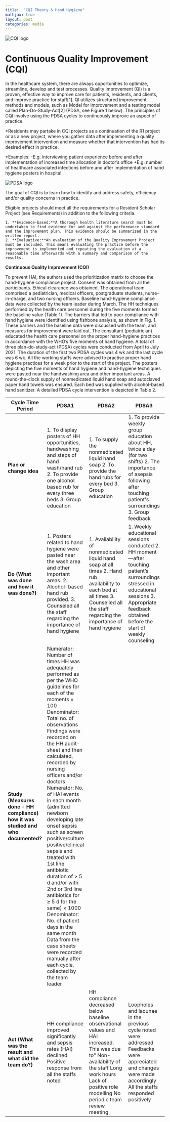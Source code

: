 ```yaml
---
title:  "CQI Theory & Hand Hygiene"
mathjax: true
layout: post
categories: media
---
```


![CQI logo](https://perryjl-ATSU.github.io/assets/CQI.jpg)




# Continuous Quality Improvement (CQI)

In the healthcare system, there are always opportunities to optimize, streamline, develop and test processes. Quality improvement (QI) is a proven, effective way to improve care for patients, residents, and clients, and improve practice for staff[1]. QI utilizes structured improvement methods and models, such as Model for Improvement and a testing model called Plan-Do-Study-Act[2] (PDSA, see Figure 1 below). The principles of CQI involve using the PDSA cycles to continuously improve an aspect of practice.


*Residents may partake in CQI projects as a continuation of the R1 project or as a new project, where you gather data after implementing a quality improvement intervention and measure whether that intervention has had its desired effect in practice.

*Examples:
    -E.g. interviewing patient experience before and after implementation of increased time allocation in doctor’s office
    +E.g. number of healthcare associated infections before and after implementation of hand hygiene posters in hospital

![PDSA logo](https://perryjl-ATSU.github.io/assets/pdsa.JPG)

The goal of CQI is to learn how to identify and address safety, efficiency and/or quality concerns in practice.

Eligible projects should meet all the requirements for a Resident Scholar Project (see Requirements) in addition to the following criteria.

    1. **Evidence-based:**A thorough health literature search must be undertaken to find evidence for and against the performance standard and the improvement plan. This evidence should be summarized in the written report.
    2. **Evaluative:**An evaluation of the Quality Improvement Project must be included. This means evaluating the practice before the improvement is implemented and repeating the evaluation at a reasonable time afterwards with a summary and comparison of the results.

**Continuous Quality Improvement (CQI)**

To prevent HAI, the authors used the prioritization matrix to choose the hand-hygiene compliance project. Consent was obtained from all the participants. Ethical clearance was obtained. The operational team comprised a pediatrician, medical officers, postgraduate students, nurse-in-charge, and two nursing officers. Baseline hand-hygiene compliance data were collected by the team leader during March. The HH techniques performed by the health care personnel during the five moments formed the baseline value (Table 1). The barriers that led to poor compliance with hand hygiene were identified using fishbone analysis, as shown in Fig. 1. These barriers and the baseline data were discussed with the team, and measures for improvement were laid out. The consultant (pediatrician) educated the health care personnel on the proper hand-hygiene practices in accordance with the WHO’s five moments of hand hygiene. A total of three plan-do-study-act (PDSA) cycles were conducted from April to July 2021. The duration of the first two PDSA cycles was 4 wk and the last cycle was 6 wk. All the working staffs were advised to practise proper hand hygiene practices for a week prior to the start of the project. The posters depicting the five moments of hand hygiene and hand-hygiene techniques were pasted near the handwashing area and other important areas. A round-the-clock supply of nonmedicated liquid hand soap and autoclaved paper hand towels was ensured. Each bed was supplied with alcohol-based hand sanitizer. A detailed PDSA cycle intervention is depicted in Table 2. 

| Cycle Time Period                                                                | PDSA1                                                                                                                                                                                                                                                                                                                                                                                                                                                                                                                                                                                                                                                                                                        | PDSA2                                                                                                                                                                                                                                   | PDSA3                                                                                                                                                                                                 |   |
|----------------------------------------------------------------------------------|--------------------------------------------------------------------------------------------------------------------------------------------------------------------------------------------------------------------------------------------------------------------------------------------------------------------------------------------------------------------------------------------------------------------------------------------------------------------------------------------------------------------------------------------------------------------------------------------------------------------------------------------------------------------------------------------------------------|-----------------------------------------------------------------------------------------------------------------------------------------------------------------------------------------------------------------------------------------|-------------------------------------------------------------------------------------------------------------------------------------------------------------------------------------------------------|---|
| **Plan or change idea**                                                          | 1. To display posters of HH opportunities, handwashing and steps of hand wash/hand rub  2. To provide one alcohol based rub for every three beds  3. Group education                                                                                                                                                                                                                                                                                                                                                                                                                                                                                                                                         | 1. To supply the nonmedicated liquid hand soap  2. To provide the hand rubs for every bed   3. Group education                                                                                                                          | 1. To provide weekly group education about HH, twice a day (for two shifts)  2. The importance of asepsis following after touching patient's surroundings  3. Group feedback                          |   |
| **Do (What was done and how it was done?)**                                      | 1. Posters related to hand hygiene were pasted near the wash area and other important areas.  2. Alcohol-based hand rub provided.  3. Counseled all the staff regarding the importance of hand hygiene                                                                                                                                                                                                                                                                                                                                                                                                                                                                                                       | 1. Availability of nonmedicated liquid hand soap at all times  2. Hand rub availability to each bed at all times  3. Counselled all the staff regarding the importance of hand hygiene                                                  | 1. Weekly educational sessions conducted  2. HH moment—after touching patient’s surroundings stressed in educational sessions  3. Appropriate feedback obtained before the start of weekly counseling |   |
| **Study (Measures done - HH compliance) how it was studied and who documented?** | Numerator: Number of times HH was adequately performed as per the WHO guidelines for each of the moments × 100  Denominator: Total no. of observations  Findings were recorded on the HH audit-sheet and then calculated, recorded by nursing officers and/or doctors  Numerator: No. of HAI events in each month (admitted newborn developing late onset sepsis such as screen positive/culture positive/clinical sepsis and treated with 1st line antibiotic duration of > 5 d and/or with 2nd or 3rd line antibiotics for ≥ 5 d for the same) × 1000  Denominator: No. of patient days in the same month  Data from the case sheets were recorded manually after each cycle, collected by the team leader |                                                                                                                                                                                                                                         |                                                                                                                                                                                                       |   |
| **Act (What was the result and what did the team do?)**                          | HH compliance improved significantly and sepsis rates (HAI) declined  Positive response from all the staffs noted                                                                                                                                                                                                                                                                                                                                                                                                                                                                                                                                                                                            | HH compliance decreased below baseline observational values and HAI increased.  This was due to"       Non-availability of the staff       Long work hours       Lack of positive role modelling       No periodic team review meeting  | Loopholes and lacunae in the previous cycle noted were addressed  Feedbacks were appreciated and changes were made accordingly  All the staffs responded positively                                   |   |


